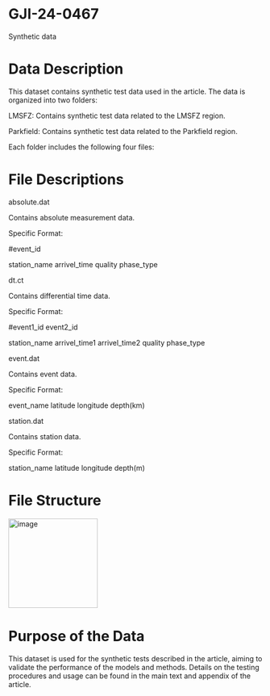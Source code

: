# GJI-24-0467
Synthetic data

# Data Description

This dataset contains synthetic test data used in the article. The data is organized into two folders:

LMSFZ: Contains synthetic test data related to the LMSFZ region.

Parkfield: Contains synthetic test data related to the Parkfield region.

Each folder includes the following four files:


# File Descriptions

absolute.dat

Contains absolute measurement data.

Specific Format:

#event_id

station_name  arrivel_time  quality  phase_type


dt.ct

Contains differential time data.

Specific Format:

#event1_id event2_id

station_name  arrivel_time1 arrivel_time2 quality  phase_type


event.dat

Contains event data.

Specific Format:

event_name latitude longitude depth(km)


station.dat

Contains station data.

Specific Format:

station_name latitude longitude depth(m)


# File Structure

<img width="177" alt="image" src="https://github.com/user-attachments/assets/8a649b9e-79f0-409e-abfa-6bee960bd738" />


# Purpose of the Data

This dataset is used for the synthetic tests described in the article, aiming to validate the performance of the models and methods. Details on the testing procedures and usage can be found in the main text and appendix of the article.
